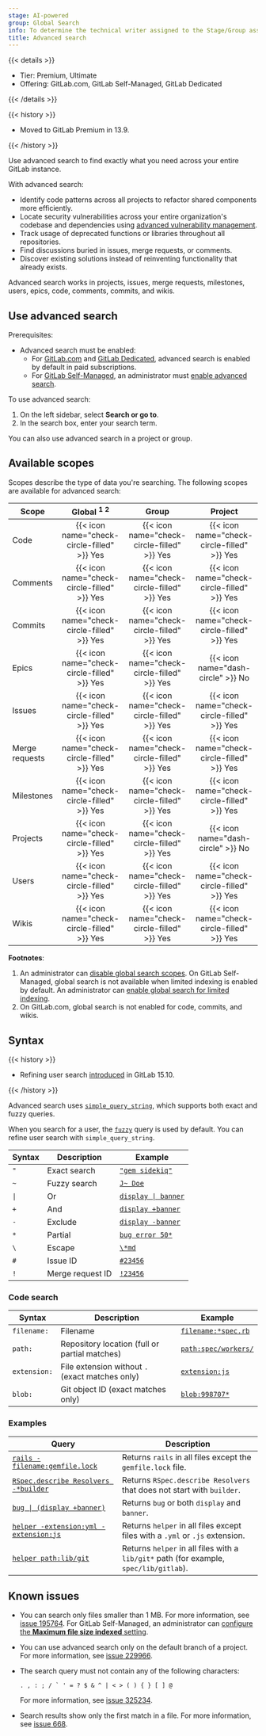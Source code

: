 ```yaml
---
stage: AI-powered
group: Global Search
info: To determine the technical writer assigned to the Stage/Group associated with this page, see https://handbook.gitlab.com/handbook/product/ux/technical-writing/#assignments
title: Advanced search
---
```


{{< details >}}

- Tier: Premium, Ultimate
- Offering: GitLab.com, GitLab Self-Managed, GitLab Dedicated

{{< /details >}}

{{< history >}}

- Moved to GitLab Premium in 13.9.

{{< /history >}}

Use advanced search to find exactly what you need across your entire GitLab instance.

With advanced search:

- Identify code patterns across all projects to refactor shared components more efficiently.
- Locate security vulnerabilities across your entire organization's codebase and dependencies using [advanced vulnerability management](../application_security/vulnerability_report/_index.md#advanced-vulnerability-management).
- Track usage of deprecated functions or libraries throughout all repositories.
- Find discussions buried in issues, merge requests, or comments.
- Discover existing solutions instead of reinventing functionality that already exists.

Advanced search works in projects, issues, merge requests, milestones,
users, epics, code, comments, commits, and wikis.

## Use advanced search

Prerequisites:

- Advanced search must be enabled:
  - For [GitLab.com](../../subscriptions/gitlab_com/_index.md) and [GitLab Dedicated](../../subscriptions/gitlab_dedicated/_index.md),
    advanced search is enabled by default in paid subscriptions.
  - For [GitLab Self-Managed](../../subscriptions/self_managed/_index.md), an administrator must
    [enable advanced search](../../integration/advanced_search/elasticsearch.md#enable-advanced-search).

To use advanced search:

1. On the left sidebar, select **Search or go to**.
1. In the search box, enter your search term.

You can also use advanced search in a project or group.

## Available scopes

Scopes describe the type of data you're searching.
The following scopes are available for advanced search:

| Scope          | Global <sup>1</sup> <sup>2</sup>            | Group                                       | Project |
|----------------|:-------------------------------------------:|:-------------------------------------------:|:-------:|
| Code           | {{< icon name="check-circle-filled" >}} Yes | {{< icon name="check-circle-filled" >}} Yes | {{< icon name="check-circle-filled" >}} Yes |
| Comments       | {{< icon name="check-circle-filled" >}} Yes | {{< icon name="check-circle-filled" >}} Yes | {{< icon name="check-circle-filled" >}} Yes |
| Commits        | {{< icon name="check-circle-filled" >}} Yes | {{< icon name="check-circle-filled" >}} Yes | {{< icon name="check-circle-filled" >}} Yes |
| Epics          | {{< icon name="check-circle-filled" >}} Yes | {{< icon name="check-circle-filled" >}} Yes | {{< icon name="dash-circle" >}} No |
| Issues         | {{< icon name="check-circle-filled" >}} Yes | {{< icon name="check-circle-filled" >}} Yes | {{< icon name="check-circle-filled" >}} Yes |
| Merge requests | {{< icon name="check-circle-filled" >}} Yes | {{< icon name="check-circle-filled" >}} Yes | {{< icon name="check-circle-filled" >}} Yes |
| Milestones     | {{< icon name="check-circle-filled" >}} Yes | {{< icon name="check-circle-filled" >}} Yes | {{< icon name="check-circle-filled" >}} Yes |
| Projects       | {{< icon name="check-circle-filled" >}} Yes | {{< icon name="check-circle-filled" >}} Yes | {{< icon name="dash-circle" >}} No |
| Users          | {{< icon name="check-circle-filled" >}} Yes | {{< icon name="check-circle-filled" >}} Yes | {{< icon name="check-circle-filled" >}} Yes |
| Wikis          | {{< icon name="check-circle-filled" >}} Yes | {{< icon name="check-circle-filled" >}} Yes | {{< icon name="check-circle-filled" >}} Yes |

**Footnotes**:

1. An administrator can [disable global search scopes](_index.md#disable-global-search-scopes).
   On GitLab Self-Managed, global search is not available when limited indexing is enabled by default.
   An administrator can [enable global search for limited indexing](../../integration/advanced_search/elasticsearch.md#indexed-namespaces).
1. On GitLab.com, global search is not enabled for code, commits, and wikis.

## Syntax

<!-- Remember to also update the tables in `doc/drawers/advanced_search_syntax.md` -->

{{< history >}}

- Refining user search [introduced](https://gitlab.com/gitlab-org/gitlab/-/issues/388409) in GitLab 15.10.

{{< /history >}}

Advanced search uses [`simple_query_string`](https://www.elastic.co/guide/en/elasticsearch/reference/current/query-dsl-simple-query-string-query.html),
which supports both exact and fuzzy queries.

When you search for a user, the [`fuzzy`](https://www.elastic.co/guide/en/elasticsearch/reference/current/query-dsl-fuzzy-query.html) query is used by default.
You can refine user search with `simple_query_string`.

| Syntax              | Description      | Example |
|---------------------|------------------|---------|
| `"`                 | Exact search     | [`"gem sidekiq"`](https://gitlab.com/search?group_id=9970&project_id=278964&scope=blobs&search=%22gem+sidekiq%22) |
| `~`                 | Fuzzy search     | [`J~ Doe`](https://gitlab.com/search?scope=users&search=j%7E+doe) |
| `\|`                | Or               | [`display \| banner`](https://gitlab.com/search?group_id=9970&project_id=278964&scope=blobs&search=display+%7C+banner) |
| `+`                 | And              | [`display +banner`](https://gitlab.com/search?group_id=9970&project_id=278964&repository_ref=&scope=blobs&search=display+%2Bbanner&snippets=) |
| `-`                 | Exclude          | [`display -banner`](https://gitlab.com/search?group_id=9970&project_id=278964&scope=blobs&search=display+-banner) |
| `*`                 | Partial          | [`bug error 50*`](https://gitlab.com/search?group_id=9970&project_id=278964&repository_ref=&scope=blobs&search=bug+error+50%2A&snippets=) |
| ` \ `               | Escape           | [`\*md`](https://gitlab.com/search?snippets=&scope=blobs&repository_ref=&search=%5C*md&group_id=9970&project_id=278964) |
| `#`                 | Issue ID         | [`#23456`](https://gitlab.com/search?snippets=&scope=issues&repository_ref=&search=%2323456&group_id=9970&project_id=278964) |
| `!`                 | Merge request ID | [`!23456`](https://gitlab.com/search?snippets=&scope=merge_requests&repository_ref=&search=%2123456&group_id=9970&project_id=278964) |

### Code search

| Syntax       | Description                                     | Example |
|--------------|-------------------------------------------------|---------|
| `filename:`  | Filename                                        | [`filename:*spec.rb`](https://gitlab.com/search?snippets=&scope=blobs&repository_ref=&search=filename%3A*spec.rb&group_id=9970&project_id=278964) |
| `path:`      | Repository location (full or partial matches)   | [`path:spec/workers/`](https://gitlab.com/search?group_id=9970&project_id=278964&repository_ref=&scope=blobs&search=path%3Aspec%2Fworkers&snippets=) |
| `extension:` | File extension without `.` (exact matches only) | [`extension:js`](https://gitlab.com/search?group_id=9970&project_id=278964&repository_ref=&scope=blobs&search=extension%3Ajs&snippets=) |
| `blob:`      | Git object ID (exact matches only)              | [`blob:998707*`](https://gitlab.com/search?snippets=false&scope=blobs&repository_ref=&search=blob%3A998707*&group_id=9970) |

### Examples

<!-- markdownlint-disable MD044 -->

| Query                                              | Description |
|----------------------------------------------------|-------------|
| [`rails -filename:gemfile.lock`](https://gitlab.com/search?group_id=9970&project_id=278964&repository_ref=&scope=blobs&search=rails+-filename%3Agemfile.lock&snippets=) | Returns `rails` in all files except the `gemfile.lock` file. |
| [`RSpec.describe Resolvers -*builder`](https://gitlab.com/search?group_id=9970&project_id=278964&scope=blobs&search=RSpec.describe+Resolvers+-*builder) | Returns `RSpec.describe Resolvers` that does not start with `builder`. |
| [`bug \| (display +banner)`](https://gitlab.com/search?snippets=&scope=issues&repository_ref=&search=bug+%7C+%28display+%2Bbanner%29&group_id=9970&project_id=278964) | Returns `bug` or both `display` and `banner`. |
| [`helper -extension:yml -extension:js`](https://gitlab.com/search?group_id=9970&project_id=278964&repository_ref=&scope=blobs&search=helper+-extension%3Ayml+-extension%3Ajs&snippets=) | Returns `helper` in all files except files with a `.yml` or `.js` extension. |
| [`helper path:lib/git`](https://gitlab.com/search?group_id=9970&project_id=278964&scope=blobs&search=helper+path%3Alib%2Fgit) | Returns `helper` in all files with a `lib/git*` path (for example, `spec/lib/gitlab`). |

<!-- markdownlint-enable MD044 -->

## Known issues

- You can search only files smaller than 1 MB.
  For more information, see [issue 195764](https://gitlab.com/gitlab-org/gitlab/-/issues/195764).
  For GitLab Self-Managed, an administrator can
  [configure the **Maximum file size indexed** setting](../../integration/advanced_search/elasticsearch.md#advanced-search-configuration).
- You can use advanced search only on the default branch of a project.
  For more information, see [issue 229966](https://gitlab.com/gitlab-org/gitlab/-/issues/229966).
- The search query must not contain any of the following characters:

  ```plaintext
  . , : ; / ` ' = ? $ & ^ | < > ( ) { } [ ] @
  ```

  For more information, see [issue 325234](https://gitlab.com/gitlab-org/gitlab/-/issues/325234).
- Search results show only the first match in a file.
  For more information, see [issue 668](https://gitlab.com/gitlab-org/gitlab/-/issues/668).
